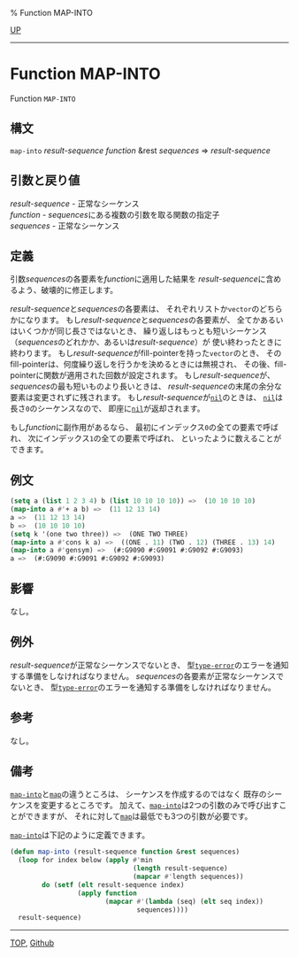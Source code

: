 % Function MAP-INTO

[UP](17.3.html)  

---

# Function **MAP-INTO**


Function `MAP-INTO`


## 構文

`map-into` *result-sequence* *function* &rest *sequences* => *result-sequence*


## 引数と戻り値

*result-sequence* - 正常なシーケンス  
*function* - *sequences*にある複数の引数を取る関数の指定子  
*sequences* - 正常なシーケンス


## 定義

引数*sequences*の各要素を*function*に適用した結果を
*result-sequence*に含めるよう、破壊的に修正します。

*result-sequence*と*sequences*の各要素は、
それぞれリストか`vector`のどちらかになります。
もし*result-sequence*と*sequences*の各要素が、
全てかあるいはいくつかが同じ長さではないとき、
繰り返しはもっとも短いシーケンス
（*sequences*のどれかか、あるいは*result-sequence*）が
使い終わったときに終わります。
もし*result-sequence*がfill-pointerを持った`vector`のとき、
そのfill-pointerは、何度繰り返しを行うかを決めるときには無視され、
その後、fill-pointerに関数が適用された回数が設定されます。
もし*result-sequence*が、*sequences*の最も短いものより長いときは、
*result-sequence*の末尾の余分な要素は変更されずに残されます。
もし*result-sequence*が[`nil`](5.3.nil-variable.html)のときは、
[`nil`](5.3.nil-variable.html)は長さ`0`のシーケンスなので、
即座に[`nil`](5.3.nil-variable.html)が返却されます。

もし*function*に副作用があるなら、
最初にインデックス`0`の全ての要素で呼ばれ、
次にインデックス`1`の全ての要素で呼ばれ、
といったように数えることができます。


## 例文

```lisp
(setq a (list 1 2 3 4) b (list 10 10 10 10)) =>  (10 10 10 10)
(map-into a #'+ a b) =>  (11 12 13 14)
a =>  (11 12 13 14)
b =>  (10 10 10 10)
(setq k '(one two three)) =>  (ONE TWO THREE)
(map-into a #'cons k a) =>  ((ONE . 11) (TWO . 12) (THREE . 13) 14)
(map-into a #'gensym) =>  (#:G9090 #:G9091 #:G9092 #:G9093)
a =>  (#:G9090 #:G9091 #:G9092 #:G9093)
```


## 影響

なし。


## 例外

*result-sequence*が正常なシーケンスでないとき、
型[`type-error`](4.4.type-error.html)のエラーを通知する準備をしなければなりません。
*sequences*の各要素が正常なシーケンスでないとき、
型[`type-error`](4.4.type-error.html)のエラーを通知する準備をしなければなりません。


## 参考

なし。


## 備考

[`map-into`](17.3.map-into.html)と[`map`](17.3.map.html)の違うところは、
シーケンスを作成するのではなく
既存のシーケンスを変更するところです。
加えて、[`map-into`](17.3.map-into.html)は2つの引数のみで呼び出すことができますが、
それに対して[`map`](17.3.map.html)は最低でも3つの引数が必要です。

[`map-into`](17.3.map-into.html)は下記のように定義できます。

```lisp
(defun map-into (result-sequence function &rest sequences)
  (loop for index below (apply #'min 
                               (length result-sequence)
                               (mapcar #'length sequences))
        do (setf (elt result-sequence index)
                 (apply function
                        (mapcar #'(lambda (seq) (elt seq index))
                                sequences))))
  result-sequence)
```


---
[TOP](index.html),  [Github](https://github.com/nptcl/npt-japanese)

